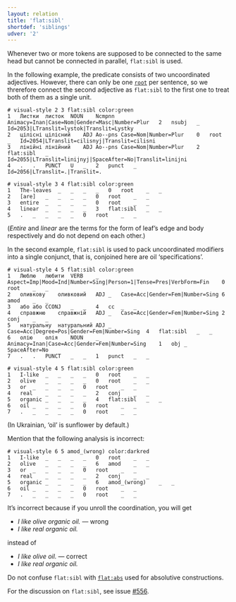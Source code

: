 ```yaml
---
layout: relation
title: 'flat:sibl'
shortdef: 'siblings'
udver: '2'
---
```


Whenever two or more tokens are supposed to be connected to the same head but cannot be connected in parallel, `flat:sibl` is used.

In the following example, the predicate consists of two uncoordinated adjectives. However, there can only be one [`root`](root.html) per sentence, so we threrefore connect the second adjective as `flat:sibl` to the first one to treat both of them as a single unit.

~~~ conllu
# visual-style 2 3 flat:sibl color:green
1	Листки	листок	NOUN	Ncmpnn	Animacy=Inan|Case=Nom|Gender=Masc|Number=Plur	2	nsubj	_	Id=2053|LTranslit=lystok|Translit=Lystky
2	цілісні	цілісний	ADJ	Ao--pns	Case=Nom|Number=Plur	0	root	_	Id=2054|LTranslit=cilisnyj|Translit=cilisni
3	лінійні	лінійний	ADJ	Ao--pns	Case=Nom|Number=Plur	2	flat:sibl	_	Id=2055|LTranslit=linijnyj|SpaceAfter=No|Translit=linijni
4	.	.	PUNCT	U	_	2	punct	_	Id=2056|LTranslit=.|Translit=.

# visual-style 3 4 flat:sibl color:green
1	The-leaves	_	_	_	_	0	root	_	_
2	[are]	_	_	_	_	0	root	_	_
3	entire	_	_	_	_	0	root	_	_
4	linear	_	_	_	_	3	flat:sibl	_	_
5	.	_	_	_	_	0	root	_	_

~~~
(_Entire_ and _linear_ are the terms for the form of leaf’s edge and body respectively and do not depend on each other.)

In the second example, `flat:sibl` is used to pack uncoordinated modifiers into a single conjunct, that is, conjoined here are oil ‘specifications’.

~~~ conllu
# visual-style 4 5 flat:sibl color:green
1	Люблю	любити	VERB	_	Aspect=Imp|Mood=Ind|Number=Sing|Person=1|Tense=Pres|VerbForm=Fin	0	root	_	_
2	оливкову	оливковий	ADJ	_	Case=Acc|Gender=Fem|Number=Sing	6	amod	_	_
3	або	або	CCONJ	_	_	4	cc	_	_
4	справжню	справжній	ADJ	_	Case=Acc|Gender=Fem|Number=Sing	2	conj	_	_
5	натуральну	натуральний	ADJ	_	Case=Acc|Degree=Pos|Gender=Fem|Number=Sing	4	flat:sibl	_	_
6	олію	олія	NOUN	_	Animacy=Inan|Case=Acc|Gender=Fem|Number=Sing	1	obj	_	SpaceAfter=No
7	.	.	PUNCT	_	_	1	punct	_	_

# visual-style 4 5 flat:sibl color:green
1	I-like	_	_	_	_	0	root	_	_
2	olive	_	_	_	_	0	root	_	_
3	or	_	_	_	_	0	root	_	_
4	real	_	_	_	_	2	conj	_	_
5	organic	_	_	_	_	4	flat:sibl	_	_
6	oil	_	_	_	_	0	root	_	_
7	.	_	_	_	_	0	root	_	_

~~~

(In Ukrainian, ‘oil’ is sunflower by default.)

Mention that the following analysis is incorrect:
~~~ conllu
# visual-style 6 5 amod_(wrong) color:darkred
1	I-like	_	_	_	_	0	root	_	_
2	olive	_	_	_	_	6	amod	_	_
3	or	_	_	_	_	0	root	_	_
4	real	_	_	_	_	2	conj	_	_
5	organic	_	_	_	_	6	amod_(wrong)	_	_
6	oil	_	_	_	_	0	root	_	_
7	.	_	_	_	_	0	root	_	_

~~~

It’s incorrect because if you unroll the coordination, you will get
- _I like olive organic oil._ — wrong
- _I like real organic oil._

instead of
- _I like olive oil._ — correct
- _I like real organic oil._

Do not confuse `flat:sibl` with [`flat:abs`](flat-abs.html) used for absolutive constructions.

For the discussion on `flat:sibl`, see issue [#556](https://github.com/UniversalDependencies/docs/issues/556).
<!-- Interlanguage links updated St lis 3 20:58:55 CET 2021 -->
